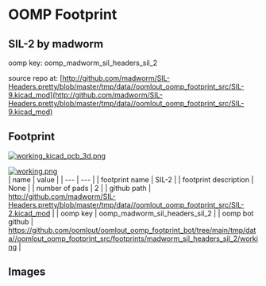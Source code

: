 # OOMP Footprint  
## SIL-2  by madworm  
  
oomp key: oomp_madworm_sil_headers_sil_2  
  
source repo at: [http://github.com/madworm/SIL-Headers.pretty/blob/master/tmp/data//oomlout_oomp_footprint_src/SIL-9.kicad_mod](http://github.com/madworm/SIL-Headers.pretty/blob/master/tmp/data//oomlout_oomp_footprint_src/SIL-9.kicad_mod)  
## Footprint  
  
[![working_kicad_pcb_3d.png](working_kicad_pcb_3d_600.png)](working_kicad_pcb_3d.png)  
  
[![working.png](working_600.png)](working.png)  
| name | value | 
| --- | --- | 
| footprint name | SIL-2 | 
| footprint description | None | 
| number of pads | 2 | 
| github path | http://github.com/madworm/SIL-Headers.pretty/blob/master/tmp/data//oomlout_oomp_footprint_src/SIL-2.kicad_mod | 
| oomp key | oomp_madworm_sil_headers_sil_2 | 
| oomp bot github | https://github.com/oomlout/oomlout_oomp_footprint_bot/tree/main/tmp/data//oomlout_oomp_footprint_src/footprints/madworm_sil_headers_sil_2/working | 
## Images  
